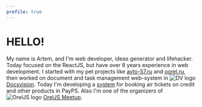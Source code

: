 ```yaml
---
profile: true
---
```


# HELLO!

My name is Artem, and I'm web developer, ideas generator and lifehacker. Today focused on the ReactJS, but have over 8 years experience in web development. 
I started with my pet projects like [avto-57.ru](http://avto-57.ru) and [oorel.ru](http://oorel.ru), then worked on document and task management web-system in ![DV logo](http://artemgrinn.github.io/assets/images/dv.png) [Docsvision](http://www.docsvision.com/products/legkiy-klient/). 
Today I'm developing a [system](https://travel.payps.ru/bilet) for booking air tickets on credit and other products in PayPS. Also I'm one of the organizers of ![OrelJS logo](http://artemgrinn.github.io/assets/images/oreljs.svg) [OrelJS Meetup](http://oreljs.ru).

